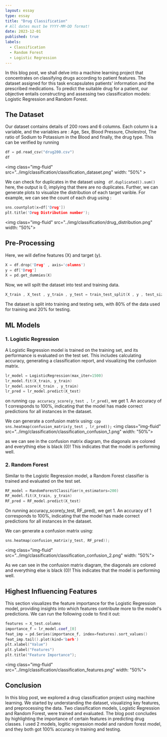 ```yaml
---
layout: essay
type: essay
title: "Drug Classification"
# All dates must be YYYY-MM-DD format!
date: 2023-12-01
published: true
labels:
  - Classification
  - Random Forest
  - Logistic Regression
---
```


In this blog post, we shall delve into a machine learning project that concentrates on classifying drugs according to patient features. The dataset assigned for this task encapsulates patients' information and the prescribed medications. To predict the suitable drug for a patient, our objective entails constructing and assessing two classification models: Logistic Regression and Random Forest.

## The Dataset

Our dataset contains details of 200 rows and 6 columns. Each column is a variable, and the variables are : Age, Sex, Blood Pressure, Cholestrol, The ratio of Sodium to Potassium in the Blood and finally, the drug type. This can be verified by running

```cpp
df = pd.read_csv("drug200.csv")
df
```
<img class="img-fluid" src="../img/classification/classification_dataset.png" width: "50%" >


We can check for duplicates in the dataset using ``` df.duplicated().sum()``` here, the output is 0, implying that there are no duplicates. Further, we can generate plots to visualize the distribution of each target varible. For example, we can see the count of each drug using :
```cpp
sns.countplot(x=df['Drug'])
plt.title('Drug Distribution number');
```
<img class="img-fluid" src="../img/classification/drug_distribution.png" width: "50%">

## Pre-Processing

Here, we will define features (X) and target (y). 
```cpp
X = df.drop('Drug' , axis='columns')
y = df['Drug']
X = pd.get_dummies(X)
```
Now, we will spilt the dataset into test and training data.
```cpp
X_train , X_test , y_train , y_test = train_test_split(X , y , test_size=0.2 , shuffle= True , random_state=42)
```
The dataset is split into training and testing sets, with 80% of the data used for training and 20% for testing.

## ML Models
### 1. Logistic Regression
A Logistic Regression model is trained on the training set, and its performance is evaluated on the test set. This includes calculating accuracy, generating a classification report, and visualizing the confusion matrix.
```cpp
lr_model = LogisticRegression(max_iter=1500)
lr_model.fit(X_train, y_train)
lr_model.score(X_train , y_train)
lr_pred = lr_model.predict(X_test)
```
on running ```cpp accuracy_score(y_test , lr_pred)```, we get 1. An accuracy of 1 corresponds to 100%, indicating that the model has made correct predictions for all instances in the dataset.

We can generate a confusion matrix using:
```cpp sns.heatmap(confusion_matrix(y_test , lr_pred));```
<img class="img-fluid" src="../img/classification/classification_confusion_1.png" width: "50%">


as we can see in the confusion matrix diagram, the diagonals are colored and everything else is black (0)! This indicates that the model is performing well.

### 2. Random Forest
Similar to the Logistic Regression model, a Random Forest classifier is trained and evaluated on the test set.
```cpp
RF_model = RandomForestClassifier(n_estimators=200)
RF_model.fit(X_train, y_train)
RF_pred = RF_model.predict(X_test)
```
On running accuracy_score(y_test, RF_pred), we get 1. An accuracy of 1 corresponds to 100%, indicating that the model has made correct predictions for all instances in the dataset.

We can generate a confusion matrix using:
```cpp
sns.heatmap(confusion_matrix(y_test, RF_pred));
```
<img class="img-fluid" src="../img/classification/classification_confusion_2.png" width: "50%">

As we can see in the confusion matrix diagram, the diagonals are colored and everything else is black (0)! This indicates that the model is performing well.

## Highest Influencing Features
This section visualizes the feature importance for the Logistic Regression model, providing insights into which features contribute more to the model's predictions.
We can run the following code to find it out:
```cpp
features = X_test.columns
importance_f = lr_model.coef_[0]
feat_imp = pd.Series(importance_f, index=features).sort_values()
feat_imp.tail().plot(kind='barh')
plt.xlabel("Value")
plt.ylabel("Features")
plt.title("Feature Importance");
```
<img class="img-fluid" src="../img/classification/classification_features.png" width: "50%">

## Conclusion
In this blog post, we explored a drug classification project using machine learning. We started by understanding the dataset, visualizing key features, and preprocessing the data. Two classification models, Logistic Regression and Random Forest, were trained and evaluated. The blog post concludes by highlighting the importance of certain features in predicting drug classes. I used 2 models, logitic regression model and random forest model, and they both got 100% accuracy in training and testing.

